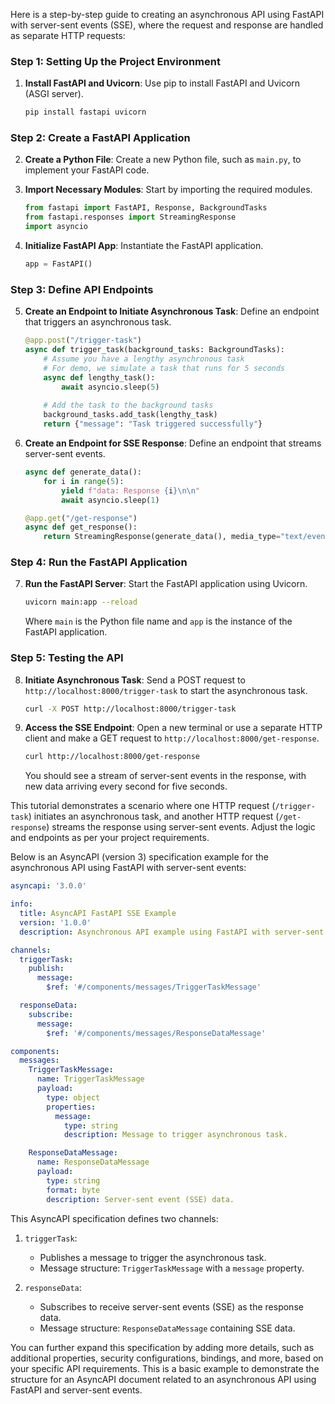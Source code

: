 Here is a step-by-step guide to creating an asynchronous API using FastAPI with server-sent events (SSE), where the request and response are handled as separate HTTP requests:

### Step 1: Setting Up the Project Environment
1. **Install FastAPI and Uvicorn**:
   Use pip to install FastAPI and Uvicorn (ASGI server).
   ```bash
   pip install fastapi uvicorn
   ```

### Step 2: Create a FastAPI Application
2. **Create a Python File**:
   Create a new Python file, such as `main.py`, to implement your FastAPI code.

3. **Import Necessary Modules**:
   Start by importing the required modules.
   ```python
   from fastapi import FastAPI, Response, BackgroundTasks
   from fastapi.responses import StreamingResponse
   import asyncio
   ```

4. **Initialize FastAPI App**:
   Instantiate the FastAPI application.
   ```python
   app = FastAPI()
   ```

### Step 3: Define API Endpoints
5. **Create an Endpoint to Initiate Asynchronous Task**:
   Define an endpoint that triggers an asynchronous task.
   ```python
   @app.post("/trigger-task")
   async def trigger_task(background_tasks: BackgroundTasks):
       # Assume you have a lengthy asynchronous task
       # For demo, we simulate a task that runs for 5 seconds
       async def lengthy_task():
           await asyncio.sleep(5)
       
       # Add the task to the background tasks
       background_tasks.add_task(lengthy_task)
       return {"message": "Task triggered successfully"}
   ```

6. **Create an Endpoint for SSE Response**:
   Define an endpoint that streams server-sent events.
   ```python
   async def generate_data():
       for i in range(5):
           yield f"data: Response {i}\n\n"
           await asyncio.sleep(1)

   @app.get("/get-response")
   async def get_response():
       return StreamingResponse(generate_data(), media_type="text/event-stream")
   ```

### Step 4: Run the FastAPI Application
7. **Run the FastAPI Server**:
   Start the FastAPI application using Uvicorn.
   ```bash
   uvicorn main:app --reload
   ```
   Where `main` is the Python file name and `app` is the instance of the FastAPI application.

### Step 5: Testing the API
8. **Initiate Asynchronous Task**:
   Send a POST request to `http://localhost:8000/trigger-task` to start the asynchronous task.
   ```bash
   curl -X POST http://localhost:8000/trigger-task
   ```

9. **Access the SSE Endpoint**:
   Open a new terminal or use a separate HTTP client and make a GET request to `http://localhost:8000/get-response`.
   ```bash
   curl http://localhost:8000/get-response
   ```
   You should see a stream of server-sent events in the response, with new data arriving every second for five seconds.

This tutorial demonstrates a scenario where one HTTP request (`/trigger-task`) initiates an asynchronous task, and another HTTP request (`/get-response`) streams the response using server-sent events. Adjust the logic and endpoints as per your project requirements.


Below is an AsyncAPI (version 3) specification example for the asynchronous API using FastAPI with server-sent events:

```yaml
asyncapi: '3.0.0'

info:
  title: AsyncAPI FastAPI SSE Example
  version: '1.0.0'
  description: Asynchronous API example using FastAPI with server-sent events (SSE).

channels:
  triggerTask:
    publish:
      message:
        $ref: '#/components/messages/TriggerTaskMessage'

  responseData:
    subscribe:
      message:
        $ref: '#/components/messages/ResponseDataMessage'

components:
  messages:
    TriggerTaskMessage:
      name: TriggerTaskMessage
      payload:
        type: object
        properties:
          message:
            type: string
            description: Message to trigger asynchronous task.

    ResponseDataMessage:
      name: ResponseDataMessage
      payload:
        type: string
        format: byte
        description: Server-sent event (SSE) data.
```

This AsyncAPI specification defines two channels:

1. `triggerTask`:
   - Publishes a message to trigger the asynchronous task.
   - Message structure: `TriggerTaskMessage` with a `message` property.

2. `responseData`:
   - Subscribes to receive server-sent events (SSE) as the response data.
   - Message structure: `ResponseDataMessage` containing SSE data.

You can further expand this specification by adding more details, such as additional properties, security configurations, bindings, and more, based on your specific API requirements. This is a basic example to demonstrate the structure for an AsyncAPI document related to an asynchronous API using FastAPI and server-sent events.